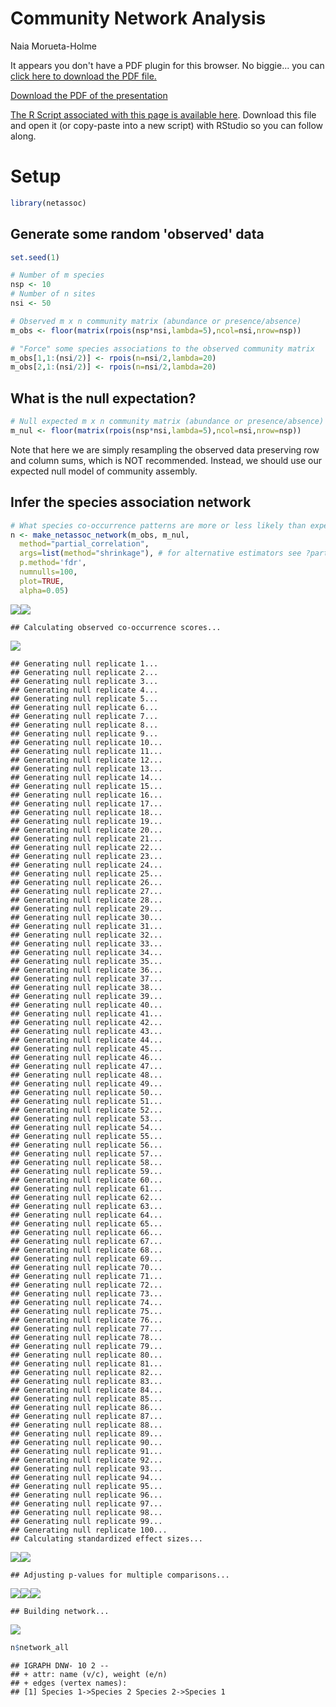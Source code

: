 # Community Network Analysis
Naia Morueta-Holme  




<div>
<object data="3_2_assets/network_slides1.pdf" type="application/pdf" width="100%" height="650px"> 
  <p>It appears you don't have a PDF plugin for this browser.
   No biggie... you can <a href="3_2_assets/network_slides1.pdf">click here to
  download the PDF file.</a></p>  
 </object>
 </div>
 
 <p><a href="3_2_assets/network_slides1.pdf">Download the PDF of the presentation</a></p>  
 

[<i class="fa fa-file-code-o fa-3x" aria-hidden="true"></i> The R Script associated with this page is available here](3_2_Networks.R).  Download this file and open it (or copy-paste into a new script) with RStudio so you can follow along.  

# Setup

```r
library(netassoc)
```

## Generate some random 'observed' data

```r
set.seed(1)

# Number of m species
nsp <- 10
# Number of n sites
nsi <- 50

# Observed m x n community matrix (abundance or presence/absence)
m_obs <- floor(matrix(rpois(nsp*nsi,lambda=5),ncol=nsi,nrow=nsp))

# "Force" some species associations to the observed community matrix
m_obs[1,1:(nsi/2)] <- rpois(n=nsi/2,lambda=20)
m_obs[2,1:(nsi/2)] <- rpois(n=nsi/2,lambda=20)
```

## What is the null expectation?

```r
# Null expected m x n community matrix (abundance or presence/absence)
m_nul <- floor(matrix(rpois(nsp*nsi,lambda=5),ncol=nsi,nrow=nsp))
```
Note that here we are simply resampling the observed data preserving row and column sums, which is NOT recommended. Instead, we should use our expected null model of community assembly.


## Infer the species association network

```r
# What species co-occurrence patterns are more or less likely than expected under the null model?
n <- make_netassoc_network(m_obs, m_nul,
  method="partial_correlation",
  args=list(method="shrinkage"), # for alternative estimators see ?partial_correlation
  p.method='fdr', 
  numnulls=100, 
  plot=TRUE,
  alpha=0.05)
```

![](3_2_Networks_files/figure-html/unnamed-chunk-5-1.png)<!-- -->![](3_2_Networks_files/figure-html/unnamed-chunk-5-2.png)<!-- -->

```
## Calculating observed co-occurrence scores...
```

![](3_2_Networks_files/figure-html/unnamed-chunk-5-3.png)<!-- -->

```
## Generating null replicate 1...
## Generating null replicate 2...
## Generating null replicate 3...
## Generating null replicate 4...
## Generating null replicate 5...
## Generating null replicate 6...
## Generating null replicate 7...
## Generating null replicate 8...
## Generating null replicate 9...
## Generating null replicate 10...
## Generating null replicate 11...
## Generating null replicate 12...
## Generating null replicate 13...
## Generating null replicate 14...
## Generating null replicate 15...
## Generating null replicate 16...
## Generating null replicate 17...
## Generating null replicate 18...
## Generating null replicate 19...
## Generating null replicate 20...
## Generating null replicate 21...
## Generating null replicate 22...
## Generating null replicate 23...
## Generating null replicate 24...
## Generating null replicate 25...
## Generating null replicate 26...
## Generating null replicate 27...
## Generating null replicate 28...
## Generating null replicate 29...
## Generating null replicate 30...
## Generating null replicate 31...
## Generating null replicate 32...
## Generating null replicate 33...
## Generating null replicate 34...
## Generating null replicate 35...
## Generating null replicate 36...
## Generating null replicate 37...
## Generating null replicate 38...
## Generating null replicate 39...
## Generating null replicate 40...
## Generating null replicate 41...
## Generating null replicate 42...
## Generating null replicate 43...
## Generating null replicate 44...
## Generating null replicate 45...
## Generating null replicate 46...
## Generating null replicate 47...
## Generating null replicate 48...
## Generating null replicate 49...
## Generating null replicate 50...
## Generating null replicate 51...
## Generating null replicate 52...
## Generating null replicate 53...
## Generating null replicate 54...
## Generating null replicate 55...
## Generating null replicate 56...
## Generating null replicate 57...
## Generating null replicate 58...
## Generating null replicate 59...
## Generating null replicate 60...
## Generating null replicate 61...
## Generating null replicate 62...
## Generating null replicate 63...
## Generating null replicate 64...
## Generating null replicate 65...
## Generating null replicate 66...
## Generating null replicate 67...
## Generating null replicate 68...
## Generating null replicate 69...
## Generating null replicate 70...
## Generating null replicate 71...
## Generating null replicate 72...
## Generating null replicate 73...
## Generating null replicate 74...
## Generating null replicate 75...
## Generating null replicate 76...
## Generating null replicate 77...
## Generating null replicate 78...
## Generating null replicate 79...
## Generating null replicate 80...
## Generating null replicate 81...
## Generating null replicate 82...
## Generating null replicate 83...
## Generating null replicate 84...
## Generating null replicate 85...
## Generating null replicate 86...
## Generating null replicate 87...
## Generating null replicate 88...
## Generating null replicate 89...
## Generating null replicate 90...
## Generating null replicate 91...
## Generating null replicate 92...
## Generating null replicate 93...
## Generating null replicate 94...
## Generating null replicate 95...
## Generating null replicate 96...
## Generating null replicate 97...
## Generating null replicate 98...
## Generating null replicate 99...
## Generating null replicate 100...
## Calculating standardized effect sizes...
```

![](3_2_Networks_files/figure-html/unnamed-chunk-5-4.png)<!-- -->![](3_2_Networks_files/figure-html/unnamed-chunk-5-5.png)<!-- -->

```
## Adjusting p-values for multiple comparisons...
```

![](3_2_Networks_files/figure-html/unnamed-chunk-5-6.png)<!-- -->![](3_2_Networks_files/figure-html/unnamed-chunk-5-7.png)<!-- -->![](3_2_Networks_files/figure-html/unnamed-chunk-5-8.png)<!-- -->

```
## Building network...
```

![](3_2_Networks_files/figure-html/unnamed-chunk-5-9.png)<!-- -->

```r
n$network_all
```

```
## IGRAPH DNW- 10 2 -- 
## + attr: name (v/c), weight (e/n)
## + edges (vertex names):
## [1] Species 1->Species 2 Species 2->Species 1
```
